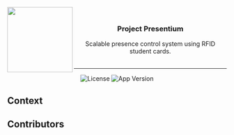 <p>
<img align="left" width="150" height="150" src="https://avatars.githubusercontent.com/u/174350723?s=200&v=4">
<br/>
<h3 align="center">
  Project Presentium
</h3>

<p align="center">
  Scalable presence control system using RFID student cards.
  <br/>
  <br/>
</p>
</p>

---

<p align="center">
  <img alt="License" src="https://img.shields.io/badge/license-MIT-darkgreen" />
  <img alt="App Version" src="https://img.shields.io/github/package-json/v/presentium/app" />
</p>

## Context

## Contributors
